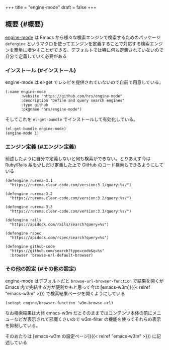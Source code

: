 +++
title = "engine-mode"
draft = false
+++

## 概要 {#概要}

[engine-mode](https://github.com/hrs/engine-mode) は Emacs から様々な検索エンジンで検索するためのパッケージ
`defengine` というマクロを使ってエンジンを定義することで対応する検索エンジンを簡単に増やすことができる。デフォルトでは特に何も定義されていないので自分で定義していく必要がある


### インストール {#インストール}

engine-mode は el-get でレシピを提供されていないので自前で用意している。

```emacs-lisp
(:name engine-mode
       :website "https://github.com/hrs/engine-mode"
       :description "Define and query search engines"
       :type github
       :pkgname "hrs/engine-mode")
```

そしてこれを `el-get-bundle` でインストールして有効化している。

```emacs-lisp
(el-get-bundle engine-mode)
(engine-mode 1)
```


### エンジン定義 {#エンジン定義}

前述したように自分で定義しないと何も検索ができない。とりあえず今は Ruby/Rails 系を少しだけ定義した上で
GitHub のコード検索もできるようにしている

```emacs-lisp
(defengine rurema-3.1
  "https://rurema.clear-code.com/version:3.1/query:%s/")

(defengine rurema-3.2
  "https://rurema.clear-code.com/version:3.2/query:%s/")

(defengine rurema-3.3
  "https://rurema.clear-code.com/version:3.3/query:%s/")

(defengine rails
  "https://apidock.com/rails/search?query=%s")

(defengine rspec
  "https://apidock.com/rspec/search?query=%s")

(defengine github-code
  "https://github.com/search?type=code&q=%s"
  :browser 'browse-url-default-browser)
```


### その他の設定 {#その他の設定}

engine-mode はデフォルトだと `browse-url-browser-function` で結果を開くが
Emacs 内で完結する方が便利かもと思って今は [emacs-w3m]({{< relref "emacs-w3m" >}}) で検索結果ページを開くようにしている

```emacs-lisp
(setopt engine/browser-function 'w3m-browse-url)
```

なお検索結果は大体 emacs-w3m だとそのままではコンテンツ本体の前にメニューなどが表示されて邪魔くさいので
w3m-filter の機能を使ってそれらの表示を抑制している。

そのあたりは [emacs-w3m の設定ページ]({{< relref "emacs-w3m" >}}) に記述している
